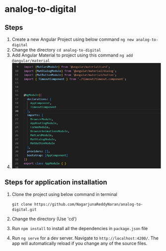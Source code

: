 
# analog-to-digital


## Steps

1. Create a new Angular Project using below command
    `ng new analog-to-digital`
2. Change the directory `cd analog-to-digital`
3. Add Angular Material to project using this command `ng add @angular/material`
4. ![alt text](./src/Images/Module.png)



## Steps for application installation

1. Clone the project using below command in terminal

    `git clone https://github.com/NagarjunaReddyNaran/analog-to-digital.git`

2. Change the directory (Use 'cd')
3. Run `npm install` to install all the dependencies in `package.json` file
4. Run `ng serve` for a dev server. Navigate to `http://localhost:4200/`. The app will automatically reload if you change any of the source files.



